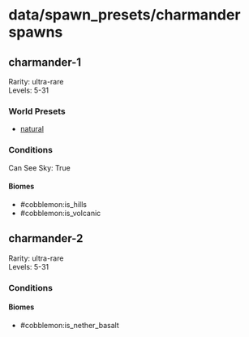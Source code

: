 # data/spawn_presets/charmander spawns  
  
## charmander-1  
Rarity: ultra-rare  
Levels: 5-31  
  
### World Presets  
* [natural](data/spawn_data/natural.md)  
  
### Conditions  
Can See Sky: True  
  
#### Biomes  
  * #cobblemon:is_hills
  * #cobblemon:is_volcanic
  
  
## charmander-2  
Rarity: ultra-rare  
Levels: 5-31  
  
### Conditions  
  
#### Biomes  
  * #cobblemon:is_nether_basalt
  
